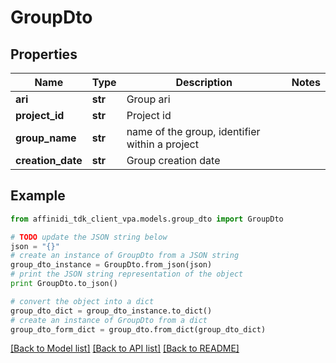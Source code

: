 # GroupDto

## Properties

| Name              | Type    | Description                                    | Notes |
| ----------------- | ------- | ---------------------------------------------- | ----- |
| **ari**           | **str** | Group ari                                      |
| **project_id**    | **str** | Project id                                     |
| **group_name**    | **str** | name of the group, identifier within a project |
| **creation_date** | **str** | Group creation date                            |

## Example

```python
from affinidi_tdk_client_vpa.models.group_dto import GroupDto

# TODO update the JSON string below
json = "{}"
# create an instance of GroupDto from a JSON string
group_dto_instance = GroupDto.from_json(json)
# print the JSON string representation of the object
print GroupDto.to_json()

# convert the object into a dict
group_dto_dict = group_dto_instance.to_dict()
# create an instance of GroupDto from a dict
group_dto_form_dict = group_dto.from_dict(group_dto_dict)
```

[[Back to Model list]](../README.md#documentation-for-models) [[Back to API list]](../README.md#documentation-for-api-endpoints) [[Back to README]](../README.md)
